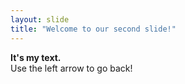 ```yaml
---
layout: slide
title: "Welcome to our second slide!"
---
```

**It's my text.**  
Use the left arrow to go back!
